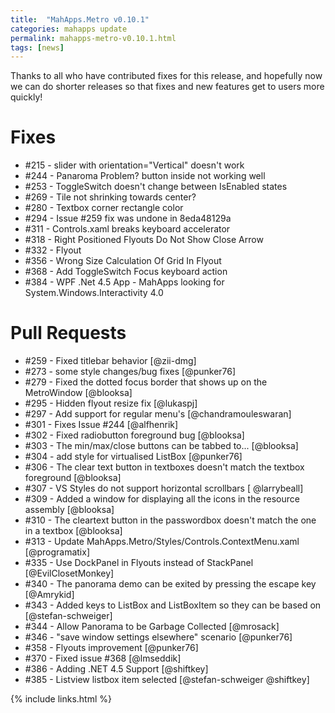```yaml
---
title:  "MahApps.Metro v0.10.1"
categories: mahapps update
permalink: mahapps-metro-v0.10.1.html
tags: [news]
---
```


Thanks to all who have contributed fixes for this release, and hopefully now we can do shorter releases so that fixes and new features get to users more quickly!

# Fixes

 - #215 - slider with orientation="Vertical" doesn't work 
 - #244 - Panaroma Problem? button inside not working well
 - #253 - ToggleSwitch doesn't change between IsEnabled states 
 - #269 - Tile not shrinking towards center? 
 - #280 - Textbox corner rectangle color
 - #294 - Issue #259 fix was undone in 8eda48129a
 - #311 - Controls.xaml breaks keyboard accelerator
 - #318 - Right Positioned Flyouts Do Not Show Close Arrow
 - #332 - Flyout
 - #356 - Wrong Size Calculation Of Grid In Flyout
 - #368 - Add ToggleSwitch Focus keyboard action
 - #384 - WPF .Net 4.5 App - MahApps looking for System.Windows.Interactivity 4.0

# Pull Requests

 - #259 - Fixed titlebar behavior [@zii-dmg]
 - #273 - some style changes/bug fixes [@punker76]
 - #279 - Fixed the dotted focus border that shows up on the MetroWindow [@blooksa]
 - #295 - Hidden flyout resize fix [@lukaspj]
 - #297 - Add support for regular menu's [@chandramouleswaran]
 - #301 - Fixes Issue #244 [@alfhenrik]
 - #302 - Fixed radiobutton foreground bug [@blooksa]
 - #303 - The min/max/close buttons can be tabbed to... [@blooksa]
 - #304 - add style for virtualised ListBox [@punker76]
 - #306 - The clear text button in textboxes doesn't match the textbox foreground [@blooksa]
 - #307 - VS Styles do not support horizontal scrollbars [ @larrybeall]
 - #309 - Added a window for displaying all the icons in the resource assembly [@blooksa]
 - #310 - The cleartext button in the passwordbox doesn't match the one in a textbox [@blooksa]
 - #313 - Update MahApps.Metro/Styles/Controls.ContextMenu.xaml [@programatix]
 - #335 - Use DockPanel in Flyouts instead of StackPanel [@EvilClosetMonkey]
 - #340 - The panorama demo can be exited by pressing the escape key [@Amrykid]
 - #343 - Added keys to ListBox and ListBoxItem so they can be based on [@stefan-schweiger]
 - #344 - Allow Panorama to be Garbage Collected [@mrosack]
 - #346 - "save window settings elsewhere" scenario [@punker76]
 - #358 - Flyouts improvement [@punker76]
 - #370 - Fixed issue #368 [@lmseddik]
 - #386 - Adding .NET 4.5 Support [@shiftkey]
 - #385 - Listview listbox item selected [@stefan-schweiger @shiftkey]

 {% include links.html %}
